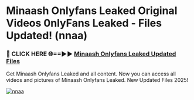 # Minaash Onlyfans Leaked Original Videos 0nlyFans Leaked - Files Updated! (nnaa)

<h3>🔴 CLICK HERE 🌐==►► <a href="https://tinyurl.com/x26r9saj" rel="nofollow">Minaash Onlyfans Leaked Updated Files</a></h3>

Get Minaash Onlyfans Leaked and all content. Now you can access all videos and pictures of Minaash Onlyfans Leaked. New Updated Files 2025!

[![nnaa](https://i.imgur.com/LkgZPqh.gif)](https://tinyurl.com/x26r9saj)
